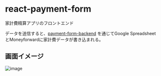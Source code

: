 # react-payment-form
家計費精算アプリのフロントエンド

データを送信すると、[payment-form-backend](https://github.com/nmoa/payment-form-backend) を通じてGoogle SpreadsheetとMoneyforwardに家計費データが書き込まれる。

## 画面イメージ
![image](https://github.com/nmoa/react-payment-form/assets/28538293/f8b7dd50-30e2-4603-883f-749f77a6cb23)
